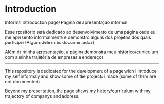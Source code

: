 # Introduction
Informal introduction page/ Página de apresentação informal

Esse rpositório será dedicado ao desenvolvimento de uma página onde eu me apresento informalmente e demonstro alguns dos projetos dos quais participei (Alguns deles não documentados)

Além da minha apresentação, a página demonstra meu histórico/curriculum com a minha trajetória de empresas e endereços.

-----------------------------------------------------------------------------------------------------------------------------

This repository is dedicated for the development of a page wich i introduce my self informaly and show some of the projects i made (some of them are not documented)

Beyond my presentation, the page shows my history/curriculum  with my trajectory of companys and address.


